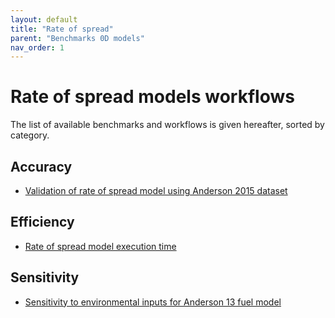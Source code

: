 ```yaml
---
layout: default
title: "Rate of spread"
parent: "Benchmarks 0D models"
nav_order: 1
---
```


# Rate of spread models workflows


The list of available benchmarks and workflows is given hereafter, sorted by category.

## Accuracy

- [Validation of rate of spread model using Anderson 2015 dataset](rate_of_spread_models/accuracy/ros_validation_Anderson_2015.html)

## Efficiency

- [Rate of spread model execution time](rate_of_spread_models/efficiency/ros_exec_time.html)

## Sensitivity 

- [Sensitivity to environmental inputs for Anderson 13 fuel model](rate_of_spread_models/sensitivity/ros_sensitivity.html)
